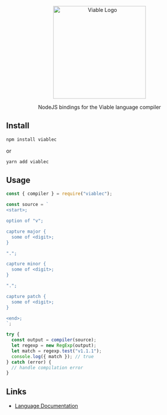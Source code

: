 <p align="center">
    <img alt="Viable Logo" height="250px" src="https://user-images.githubusercontent.com/14347895/159069181-53bce5b3-a831-43f1-8c14-af6c6ed7b92b.svg">
</p>

<p align="center">
NodeJS bindings for the Viable language compiler
</p>

## Install

```sh
npm install viablec
```
or

```sh
yarn add viablec
```

## Usage

```js
const { compiler } = require("viablec");

const source = `
<start>;

option of "v";

capture major {
  some of <digit>;
}

".";

capture minor {
  some of <digit>;
}

".";

capture patch {
  some of <digit>;
}

<end>;
`;

try {
  const output = compiler(source);
  let regexp = new RegExp(output);
  let match = regexp.test("v1.1.1");
  console.log({ match }); // true
} catch (error) {
  // handle compilation error
}
```

## Links

- [Language Documentation](https://yoav-lavi.github.io/viable/book/)